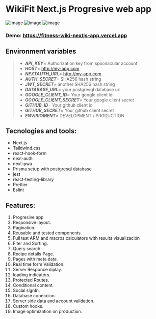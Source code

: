 # WikiFit Next.js Progresive web app

![image](https://drive.google.com/uc?export=view&id=1C6XlGbyr3g-YZflVbwNekK790VkfqiOA)
![image](https://drive.google.com/uc?export=view&id=1bDKxC0BaP6GpSDPQRTsIcK8qC20APXrG)
![image](https://drive.google.com/uc?export=view&id=1RUGDNK32Qj1hGVfHB48B1AQAarr-HzK5)

### Demo: https://fitness-wiki-nextjs-app.vercel.app

>

## Environment variables

> - **_API_KEY_**= Authorization key from spoonacular account
> - **_HOST_**= http://my-app.com
> - **_NEXTAUTH_URL_**= http://my-app.com
> - **_AUTH_SECRET_**= SHA256 hash string
> - **_JWT_SECRET_**= another SHA256 hash string
> - **_DATABASE_URL_**= your postgresql database url
> - **_GOOGLE_CLIENT_ID_**= Your google client id
> - **_GOOGLE_CLIENT_SECRET_**= Your google client secret
> - **_GITHUB_ID_**= Your github client id
> - **_GITHUB_SECRET_**= Your github client secret
> - **_ENVIRIOMENT_**= DEVELOPMENT / PRODUCTION

## Tecnologies and tools:

- Next.js
- Taildwind.css
- react-hook-form
- next-auth
- next-pwa
- Prisma setup with postgresql database
- jest
- react-testing-library
- Prettier
- Eslint

## Features:

1. Progresive app
1. Responsive layout.
1. Pagination.
1. Reusable and tested components.
1. Full test ARM and macros calculators with results visualización
1. Fiter and Sorting.
1. Query search.
1. Recipe details Page.
1. Pages with meta data.
1. Real time form Validation.
1. Server Responce diplay.
1. loading indicators.
1. Protected Routes.
1. Conditional content.
1. Social signIn.
1. Database coneccion.
1. Server side data and account validation.
1. Custom hooks.
1. Image optimization on production.

